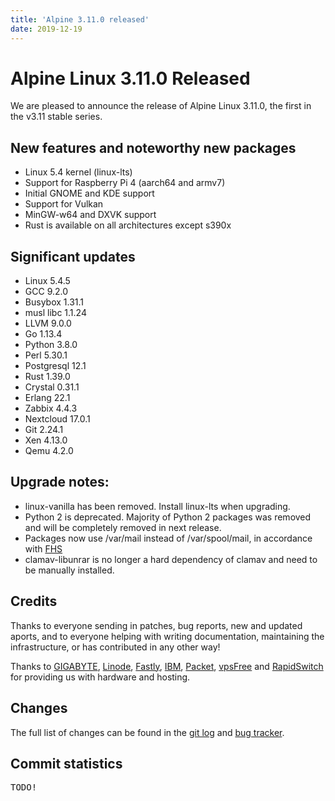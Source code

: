```yaml
---
title: 'Alpine 3.11.0 released'
date: 2019-12-19
---
```


Alpine Linux 3.11.0 Released
===========================

We are pleased to announce the release of Alpine Linux 3.11.0, the first in
the v3.11 stable series.

New features and noteworthy new packages
----------------------------------------

* Linux 5.4 kernel (linux-lts)
* Support for Raspberry Pi 4 (aarch64 and armv7)
* Initial GNOME and KDE support
* Support for Vulkan
* MinGW-w64 and DXVK support
* Rust is available on all architectures except s390x

Significant updates
-------------------
* Linux 5.4.5
* GCC 9.2.0
* Busybox 1.31.1
* musl libc 1.1.24
* LLVM 9.0.0
* Go 1.13.4
* Python 3.8.0
* Perl 5.30.1
* Postgresql 12.1
* Rust 1.39.0
* Crystal 0.31.1
* Erlang 22.1
* Zabbix 4.4.3
* Nextcloud 17.0.1
* Git 2.24.1
* Xen 4.13.0
* Qemu 4.2.0

Upgrade notes:
---------------------

* linux-vanilla has been removed. Install linux-lts when upgrading.
* Python 2 is deprecated. Majority of Python 2 packages was removed and will
  be completely removed in next release.
* Packages now use /var/mail instead of /var/spool/mail, in accordance
  with [FHS](https://refspecs.linuxfoundation.org/FHS_3.0/fhs/ch05s11.html)
* clamav-libunrar is no longer a hard dependency of clamav and need to be
  manually installed.

Credits
-------
Thanks to everyone sending in patches, bug reports, new and updated aports,
and to everyone helping with writing documentation, maintaining the
infrastructure, or has contributed in any other way!

Thanks to [GIGABYTE][1], [Linode][2], [Fastly][3], [IBM][4], [Packet][5],
[vpsFree][6] and [RapidSwitch][7] for providing us with hardware and
hosting.

Changes
-------
The full list of changes can be found in the [git log][8] and [bug tracker][9].


[1]: http://b2b.gigabyte.com/
[2]: https://linode.com
[3]: https://www.fastly.com/
[4]: https://ibm.com/
[5]: https://packet.net/
[6]: https://vpsfree.org
[7]: https://www.rapidswitch.com/
[8]: http://git.alpinelinux.org/cgit/aports/log/?h=v3.10.0
[9]: https://bugs.alpinelinux.org/versions/133


Commit statistics
-----------------
<pre>
TODO!
</pre>
